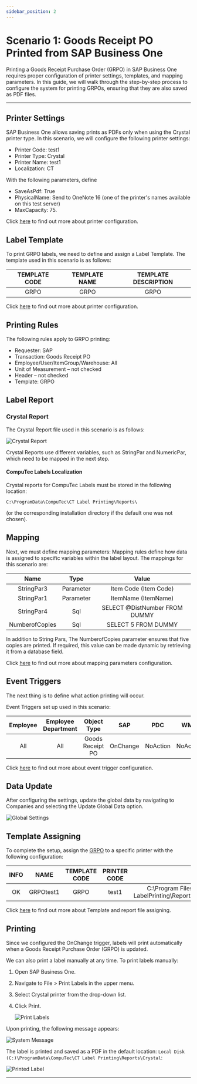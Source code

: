 ```yaml
---
sidebar_position: 2
---
```


# Scenario 1: Goods Receipt PO Printed from SAP Business One

Printing a Goods Receipt Purchase Order (GRPO) in SAP Business One requires proper configuration of printer settings, templates, and mapping parameters. In this guide, we will walk through the step-by-step process to configure the system for printing GRPOs, ensuring that they are also saved as PDF files.

---

## Printer Settings

SAP Business One allows saving prints as PDFs only when using the Crystal printer type. In this scenario, we will configure the following printer settings:

- Printer Code: test1
- Printer Type: Crystal
- Printer Name: test1
- Localization: CT

With the following parameters, define

- SaveAsPdf: True
- PhysicalName: Send to OneNote 16 (one of the printer's names available on this test server)
- MaxCapacity: 75.

Click [here](../../setup/configuration/general-configuration.md#printers) to find out more about printer configuration.

## Label Template

To print GRPO labels, we need to define and assign a Label Template. The template used in this scenario is as follows:

| TEMPLATE CODE | TEMPLATE NAME | TEMPLATE DESCRIPTION |
|:-------------:|:-------------:|:--------------------:|
| GRPO          | GRPO          | GRPO                 |

Click [here](../../setup/configuration/general-configuration.md#printers) to find out more about printer configuration.

## Printing Rules

The following rules apply to GRPO printing:

- Requester: SAP
- Transaction: Goods Receipt PO
- Employee/User/ItemGroup/Warehouse: All
- Unit of Measurement – not checked
- Header – not checked
- Template: GRPO

## Label Report

### Crystal Report

The Crystal Report file used in this scenario is as follows:

![Crystal Report](./media/scenario1-goods-receipt-po/crystal-report.webp)

Crystal Reports use different variables, such as StringPar and NumericPar, which need to be mapped in the next step.

#### CompuTec Labels Localization

Crystal reports for CompuTec Labels must be stored in the following location:

`C:\ProgramData\CompuTec\CT Label Printing\Reports\`

(or the corresponding installation directory if the default one was not chosen).

## Mapping

Next, we must define mapping parameters: Mapping rules define how data is assigned to specific variables within the label layout. The mappings for this scenario are:

|    Name    |    Type   |             Value             |
|:----------:|:---------:|:-----------------------------:|
| StringPar3 | Parameter | Item Code (Item Code)         |
| StringPar1 | Parameter | ItemName (ItemName)           |
| StringPar4 | Sql       | SELECT @DistNumber FROM DUMMY |
| NumberofCopies | Sql | SELECT 5 FROM DUMMY |

In addition to String Pars, The NumberofCopies parameter ensures that five copies are printed. If required, this value can be made dynamic by retrieving it from a database field.

Click [here](../../setup/configuration/company-installation-and-configuration.md#mapping-parameters-view) to find out more about mapping parameters configuration.

## Event Triggers

The next thing is to define what action printing will occur.

Event Triggers set up used in this scenario:

| Employee | Employee Department |    Object Type   |    SAP   |    PDC   |    WMS   |    PF    |
|:--------:|:-------------------:|:----------------:|:--------:|:--------:|:--------:|:--------:|
| All      | All                 | Goods Receipt PO | OnChange | NoAction | NoAction | NoAction |

Click [here](../../setup/configuration/company-installation-and-configuration.md#event-triggers-view) to find out more about event trigger configuration.

## Data Update

After configuring the settings, update the global data by navigating to Companies and selecting the Update Global Data option.

![Global Settings](./media/scenario1-goods-receipt-po/ct-labels-update-global-settings.webp)

## Template Assigning

To complete the setup, assign the [GRPO](#label-template) to a specific printer with the following configuration:

| INFO |    NAME   | TEMPLATE CODE | PRINTER CODE |                                               FILE                                              |
|:----:|:---------:|:-------------:|:------------:|:-----------------------------------------------------------------------------------------------:|
| OK   | GRPOtest1 | GRPO          | test1        | C:\Program Files (x86)\CompuTec\CompuTec LabelPrinting\Reports\LabelPrintingAyCrystalLayout.rpt |

Click [here](../../setup/configuration/general-configuration.md#label-reports) to find out more about Template and report file assigning.

## Printing

Since we configured the OnChange trigger, labels will print automatically when a Goods Receipt Purchase Order (GRPO) is updated.

We can also print a label manually at any time. To print labels manually:

1. Open SAP Business One.
2. Navigate to File > Print Labels in the upper menu.
3. Select Crystal printer from the drop-down list.
4. Click Print.

    ![Print Labels](./media/scenario1-goods-receipt-po/print-labels.webp)

Upon printing, the following message appears:

![System Message](./media/scenario1-goods-receipt-po/system-message.webp)

The label is printed and saved as a PDF in the default location: `Local Disk (C:)\ProgramData\CompuTec\CT Label Printing\Reports\Crystal`:

![Printed Label](./media/scenario1-goods-receipt-po/printed-label.webp)

---
